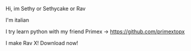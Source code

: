 Hi, im Sethy or Sethycake or Rav

I'm italian

I try learn python  with my friend Primex -> https://github.com/primextopx

I make Rav X! 
Download now!
